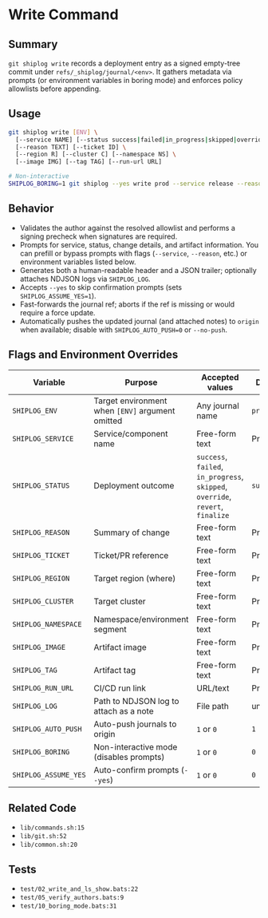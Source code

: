 # Write Command

## Summary
`git shiplog write` records a deployment entry as a signed empty-tree commit under `refs/_shiplog/journal/<env>`. It gathers metadata via prompts (or environment variables in boring mode) and enforces policy allowlists before appending.

## Usage
```bash
git shiplog write [ENV] \
  [--service NAME] [--status success|failed|in_progress|skipped|override|revert|finalize] \
  [--reason TEXT] [--ticket ID] \
  [--region R] [--cluster C] [--namespace NS] \
  [--image IMG] [--tag TAG] [--run-url URL]

# Non-interactive
SHIPLOG_BORING=1 git shiplog --yes write prod --service release --reason "MVP release"
```

## Behavior
- Validates the author against the resolved allowlist and performs a signing precheck when signatures are required.
- Prompts for service, status, change details, and artifact information. You can prefill or bypass prompts with flags (`--service`, `--reason`, etc.) or environment variables listed below.
- Generates both a human-readable header and a JSON trailer; optionally attaches NDJSON logs via `SHIPLOG_LOG`.
- Accepts `--yes` to skip confirmation prompts (sets `SHIPLOG_ASSUME_YES=1`).
- Fast-forwards the journal ref; aborts if the ref is missing or would require a force update.
- Automatically pushes the updated journal (and attached notes) to `origin` when available; disable with `SHIPLOG_AUTO_PUSH=0` or `--no-push`.

## Flags and Environment Overrides
| Variable | Purpose | Accepted values | Default | Example |
|----------|---------|-----------------|---------|---------|
| `SHIPLOG_ENV` | Target environment when `[ENV]` argument omitted | Any journal name | `prod` | `SHIPLOG_ENV=staging` |
| `SHIPLOG_SERVICE` | Service/component name | Free-form text | Prompted | `SHIPLOG_SERVICE=api` |
| `SHIPLOG_STATUS` | Deployment outcome | `success`, `failed`, `in_progress`, `skipped`, `override`, `revert`, `finalize` | `success` | `SHIPLOG_STATUS=failed` |
| `SHIPLOG_REASON` | Summary of change | Free-form text | Prompted | `SHIPLOG_REASON="rollout hotfix"` |
| `SHIPLOG_TICKET` | Ticket/PR reference | Free-form text | Prompted | `SHIPLOG_TICKET=OPS-4242` |
| `SHIPLOG_REGION` | Target region (where) | Free-form text | Prompted | `SHIPLOG_REGION=us-east-1` |
| `SHIPLOG_CLUSTER` | Target cluster | Free-form text | Prompted | `SHIPLOG_CLUSTER=prod-a` |
| `SHIPLOG_NAMESPACE` | Namespace/environment segment | Free-form text | Prompted | `SHIPLOG_NAMESPACE=frontend` |
| `SHIPLOG_IMAGE` | Artifact image | Free-form text | Prompted | `SHIPLOG_IMAGE=ghcr.io/acme/web` |
| `SHIPLOG_TAG` | Artifact tag | Free-form text | Prompted | `SHIPLOG_TAG=v1.2.3` |
| `SHIPLOG_RUN_URL` | CI/CD run link | URL/text | Prompted | `SHIPLOG_RUN_URL=https://ci/run/123` |
| `SHIPLOG_LOG` | Path to NDJSON log to attach as a note | File path | unset | `SHIPLOG_LOG=log.ndjson` |
| `SHIPLOG_AUTO_PUSH` | Auto-push journals to origin | `1` or `0` | `1` | `SHIPLOG_AUTO_PUSH=0` |
| `SHIPLOG_BORING` | Non-interactive mode (disables prompts) | `1` or `0` | `0` | `SHIPLOG_BORING=1` |
| `SHIPLOG_ASSUME_YES` | Auto-confirm prompts (`--yes`) | `1` or `0` | `0` | `SHIPLOG_ASSUME_YES=1` |

## Related Code
- `lib/commands.sh:15`
- `lib/git.sh:52`
- `lib/common.sh:20`

## Tests
- `test/02_write_and_ls_show.bats:22`
- `test/05_verify_authors.bats:9`
- `test/10_boring_mode.bats:31`
